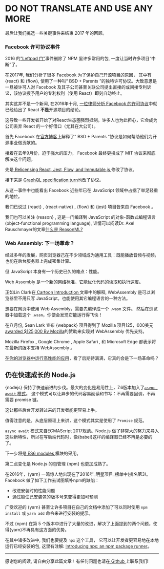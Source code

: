 # DO NOT TRANSLATE AND USE ANY MORE

最后让我们挑选一些关键事件来结束 2017 年的回顾。

### Facebook 许可协议事件

2016 的["Leftpad 门"](http://developer.telerik.com/featured/left-pad-indicative-fragile-javascript-ecosystem/)事件删除了 NPM 里许多常用的包, 一度让当时许多项目“中断”了。

在2017年, 我们分析了很多 Facebook 为了保护自己开源项目的原因， 其中有 {react} 和 {flow}, 使用了一种叫“ BSD + Parents ”的独特许可协议。大致意思是一旦被许可人对 Facebook 及其子公司甚至关联公司提出直接的或间接专利诉讼，该协议授予用户的专利权利（使用 React）即刻自动终止。

其实这并不是一个新闻, 在2016年十月, [一位律师分析 Facebook 的许可协议](https://www.elcaminolegal.com/single-post/2016/10/04/Facebook-Reactjs-License)中就已经给出了 React **不是**开源项目的结论。

这导致一些开发者开始了对React生态圈强烈抵制。许多人也为此担心，它会成为公司丢弃 React 的一个好借口（尤其在大公司）。

首先 Facebook 在[官方博客](https://code.facebook.com/posts/112130496157735/explaining-react-s-license/)上解释了" BSD + Parents "协议是如何帮助他们为开源事业做贡献的。

接着在去年9月份，迫于强大的压力， Facebook 最终更换成了 MIT 协议来彻底解决这个问题。

先是[ Relicensing React, Jest, Flow, and Immutable.js ](https://code.facebook.com/posts/300798627056246)修改了协议。

接下来是 [GraphQL specification turn](https://medium.com/@leeb/relicensing-the-graphql-specification-e7d07a52301b)也改了协议。

从这一事件中也能看出 Facebook 近些年已在 JavaScript 领域中占据了举足轻重的地位。

我们已说过 {react} , {react-native} , {flow} 和 {jest} 项目皆来自 Facebook 。

我们也可以关注 {reason} , 这是一门编译到 JavaScript 的对象-函数式编程语言(object-functional programming language), 详情可以阅读Dr. Axel Rauschmayer的文章[什么是 ReasonML?](http://2ality.com/2017/11/about-reasonml.html) 

### Web Assembly: 下一场革命？

经过多年的发展，网页浏览器己在不少领域成为通用工具：既能播放音频与视频，也能在后台服务器上完成密集计算。

但 JavaScript 本身有一个历史已久的难点：性能。

Web Assembly 是一个新的网络标准，它能优化代码的读取和执行速度。

正如Lin Clark在[ Cartoon Introduction ](https://www.smashingmagazine.com/2017/05/abridged-cartoon-introduction-webassembly/)文章中的解释, WebAssembly 是可以浏览器里不用只写 JavaScript，也能使用其它编程语言的一种方法。


想要在网页中使用 Web Assembly，需要先编译成一个 `.wasm` 文件。
然后在浏览器中加载这个 `.wasm`，你便会发现它能运行得飞快！


在八月份, Sean Lark 宣布 {webpack} 项目得到了 Mozilla 项目125，000美元[awarded $125,000 By Mozilla](https://medium.com/webpack/webpack-awarded-125-000-from-moss-program-f63eeaaf4e15)的赞助来实现对 WebAssembly 优先支持。

Mozilla Firefox , Google Chrome , Apple Safari , 和 Microsoft Edge 都表示将在最新的版本支持 WebAssembly 。

[在你的浏览器中运行高性能的应用](https://spectrum.ieee.org/computing/software/webassembly-will-finally-let-you-run-highperformance-applications-in-your-browser)，看了后期待满满，它真的会是下一场革命吗？

## 仍在快速成长的 Node.js

{nodejs} 保持了快速前进的步伐。最大的变化是易用性上，7.6版本加入了[`async await` 模式](https://hackernoon.com/6-reasons-why-javascripts-async-await-blows-promises-away-tutorial-c7ec10518dd9)。
这个模式可以让异步的代码容易阅读和书写：不再需要回调，不再需要 promise 链。


这让那些后台开发转过来的开发者能更容易上手。

值得注意的是，从底层原理上来讲，这个模式其实是使用了 `Promise` 规范。

`async await` 模式来自ECMAScript 2017规范。Node.js 做了非常大的努力来导入这些新特性，所以在写后端代码时，像{babel}这样的编译器已经不再是必要的了。

下一步将是[ ES6 modules ](http://2ality.com/2014/09/es6-modules-final.html)模块的采用。

第二点变化是 Node.js 的包管理 {npm} 也更加成熟了。

在2016年，{yarn} 一鸣惊人地出现在了2016年_明星项目_榜单中(排名第3)。Facebook 做了如下工作去试图填补npm的缺陷：

* 改进安装时的性能问题
* 通过锁住己安装包的版本号来变得更加可预测

广受欢迎的 {yarn} 甚至让许多项目在自己的文档中添加了可以同时使用 `npm install` 或 `yarn add` 命令来进行安装的提示。

不过 {npm} 在第 5 个版本中进行了大量的改进，解决了上面提到的两个问题，使得{yarn}不再具有这方面的优势。

在其中诸多改进中, 我们也要提及 `npx` 这个工具， 它可以让开发者更容易地在本地运行已经安装的包, 这里有注解: [Introducing npx: an npm package runner](https://medium.com/@maybekatz/introducing-npx-an-npm-package-runner-55f7d4bd282b)。

---

感谢您的阅读, 请自由分享此篇文章！有任何问题也请在[ Github ](https://github.com/bestofjs/javascriptrisingstars)上联系我们!
